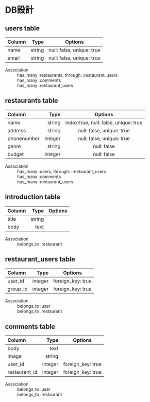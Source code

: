 # **DB設計**


## **users table**


|   Column   |     Type     |             Options                    |
|:-----------|-------------:|:--------------------------------------:|
|    name    |    string    | null: false, unique: true              |
|   email    |    string    | null: false, unique: true              |


<dl>
  <dt>Association</dt>
  <dd>has_many :restaurants, through: :restaurant_users</dd>
  <dd>has_many :comments</dd>
  <dd>has_many :restaurant_users</dd>
</dl>


## **restaurants table**


|   Column    |     Type     |             Options                    |
|:------------|-------------:|:--------------------------------------:|
|     name    |    string    | index:true, null: false, unique: true  |
|   address   |    string    |       null: false, unique: true        |
| phonenumber |    integer   |       null: false, unique: true        |
|    genre    |    string    |       null: false                      |
|   budget    |    integer   |       null: false                      |

<dl>
  <dt>Association</dt>
  <dd>has_many :users, through: :restaurant_users</dd>
  <dd>has_many :comments</dd>
  <dd>has_many :restaurant_users</dd>
</dl>

## **introduction table**


|    Column     |     Type     |             Options                    |
|:--------------|-------------:|:--------------------------------------:|
|     title     |    string    |                                        |
|     body      |     text     |                                        |


<dl>
  <dt>Association</dt>
  <dd>belongs_to :restaurant</dd>
</dl>


## **restaurant_users table**


|   Column   |     Type     |             Options                    |
|:-----------|-------------:|:--------------------------------------:|
| user_id    |    integer   | foreign_key: true                      |
| group_id   |    integer   | foreign_key: true                      |


<dl>
  <dt>Association</dt>
  <dd>belongs_to :user</dd>
  <dd>belongs_to :restaurant</dd>
</dl>

## **comments table**


|    Column     |     Type     |             Options                    |
|:--------------|-------------:|:--------------------------------------:|
|     body      |    text      |                                        |
|     image     |    string    |                                        |
|     user_id   |    integer   | foreign_key: true                      |
| restaurant_id |    integer   | foreign_key: true                      |


<dl>
  <dt>Association</dt>
  <dd>belongs_to :user</dd>
  <dd>belongs_to :restaurant</dd>
</dl>
